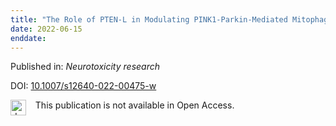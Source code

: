 ```yaml
---
title: "The Role of PTEN-L in Modulating PINK1-Parkin-Mediated Mitophagy."
date: 2022-06-15
enddate:
---
```


Published in: *Neurotoxicity research*

DOI: [10.1007/s12640-022-00475-w](https://doi.org/10.1007/s12640-022-00475-w)

<img src="https://upload.wikimedia.org/wikipedia/commons/thumb/0/0e/Closed_Access_logo_transparent.svg/1200px-Closed_Access_logo_transparent.svg.png" alt="drawing" width="25" align="left"/> &nbsp;&nbsp;&nbsp;This publication is not available in Open Access.


